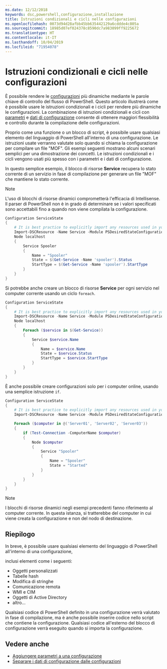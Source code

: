 ```yaml
---
ms.date: 12/12/2018
keywords: dsc,powershell,configurazione,installazione
title: Istruzioni condizionali e cicli nelle configurazioni
ms.openlocfilehash: 0073d94d28afbb45bb635442129a6cddde4c805a
ms.sourcegitcommit: 18985d07ef024378c8590dc7a983099ff9225672
ms.translationtype: HT
ms.contentlocale: it-IT
ms.lasthandoff: 10/04/2019
ms.locfileid: "71954078"
---
```

# <a name="conditional-statements-and-loops-in-configurations"></a>Istruzioni condizionali e cicli nelle configurazioni

È possibile rendere le [configurazioni](configurations.md) più dinamiche mediante le parole chiave di controllo del flusso di PowerShell. Questo articolo illustrerà come è possibile usare le istruzioni condizionali e i cicli per rendere più dinamiche le configurazioni. La combinazione di istruzioni condizionali e cicli con [parametri](add-parameters-to-a-configuration.md) e [dati di configurazione](configData.md) consente di ottenere maggiori flessibilità e controllo durante la compilazione delle configurazioni.

Proprio come una funzione o un blocco di script, è possibile usare qualsiasi elemento del linguaggio di PowerShell all'interno di una configurazione. Le istruzioni usate verranno valutate solo quando si chiama la configurazione per compilare un file "MOF". Gli esempi seguenti mostrano alcuni scenari semplici per una dimostrazione dei concetti. Le istruzioni condizionali e i cicli vengono usati più spesso con i parametri e i dati di configurazione.

In questo semplice esempio, il blocco di risorse **Service** recupera lo stato corrente di un servizio in fase di compilazione per generare un file "MOF" che mantiene lo stato corrente.

> [!NOTE]
> L'uso di blocchi di risorse dinamici comprometterà l'efficacia di Intellisense. Il parser di PowerShell non è in grado di determinare se i valori specificati sono accettabili fino a quando non viene compilata la configurazione.

```powershell
Configuration ServiceState
{
    # It is best practice to explicitly import any resources used in your Configurations.
    Import-DSCResource -Name Service -Module PSDesiredStateConfiguration
    Node localhost
    {
        Service Spooler
        {
            Name = "Spooler"
            State = $(Get-Service -Name 'spooler').Status
            StartType = $(Get-Service -Name 'spooler').StartType
        }
    }
}
```

Si potrebbe anche creare un blocco di risorse **Service** per ogni servizio nel computer corrente usando un ciclo `foreach`.

```powershell
Configuration ServiceState
{
    # It is best practice to explicitly import any resources used in your Configurations.
    Import-DSCResource -Name Service -Module PSDesiredStateConfiguration
    Node localhost
    {
        Foreach ($service in $(Get-Service))
        {
            Service $service.Name
            {
                Name = $service.Name
                State = $service.Status
                StartType = $service.StartType
            }
        }
    }
}
```

È anche possibile creare configurazioni solo per i computer online, usando una semplice istruzione `if`.

```powershell
Configuration ServiceState
{
    # It is best practice to explicitly import any resources used in your Configurations.
    Import-DSCResource -Name Service -Module PSDesiredStateConfiguration

    Foreach ($computer in @('Server01', 'Server02', 'Server03'))
    {
        if (Test-Connection -ComputerName $computer)
        {
            Node $computer
            {
                Service "Spooler"
                {
                    Name = "Spooler"
                    State = "Started"
                }
            }
        }
    }
}
```

> [!NOTE]
> I blocchi di risorse dinamici negli esempi precedenti fanno riferimento al computer corrente. In questa istanza, si tratterebbe del computer in cui viene creata la configurazione e non del nodo di destinazione.

<!---
Mention Get-DSCConfigurationFromSystem
-->

## <a name="summary"></a>Riepilogo

In breve, è possibile usare qualsiasi elemento del linguaggio di PowerShell all'interno di una configurazione,

inclusi elementi come i seguenti:

- Oggetti personalizzati
- Tabelle hash
- Modifica di stringhe
- Comunicazione remota
- WMI e CIM
- Oggetti di Active Directory
- altro...

Qualsiasi codice di PowerShell definito in una configurazione verrà valutato in fase di compilazione, ma è anche possibile inserire codice nello script che contiene la configurazione. Qualsiasi codice all'esterno del blocco di configurazione verrà eseguito quando si importa la configurazione.

## <a name="see-also"></a>Vedere anche

- [Aggiungere parametri a una configurazione](add-parameters-to-a-configuration.md)
- [Separare i dati di configurazione dalle configurazioni](configData.md)
